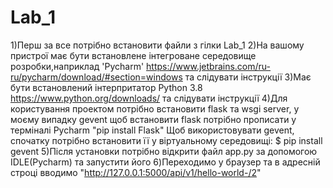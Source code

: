 # Lab_1
1)Перш за все потрібно встановити файли з гілки Lab_1
2)На вашому пристрої має бути встановлене інтегроване середовище розробки,наприклад 'Pycharm' https://www.jetbrains.com/ru-ru/pycharm/download/#section=windows та слідувати інструкції
3)Має бути встановлений інтерпритатор Python 3.8 https://www.python.org/downloads/ та слідувати інструкції
4)Для користування проектом потрібно встановити flask та wsgi server, у моєму випадку gevent 
щоб встановити flask потрібно прописати у терміналі Pycharm "pip install Flask"
Щоб використовувати gevent, спочатку потрібно встановити її у віртуальному середовищі:
$ pip install gevent
5)Після установки потрібно відкрити файл app.py за допомогою IDLE(Pycharm) та запустити його 
6)Переходимо у браузер та в адресній строці вводимо "http://127.0.0.1:5000/api/v1/hello-world-/2"
